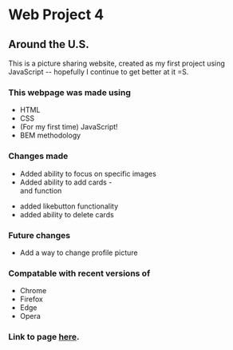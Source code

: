 # Web Project 4
## Around the U.S.

This is a picture sharing website, created as my first project using JavaScript -- hopefully I continue to get better at it =S.

### This webpage was made using
  * HTML
  * CSS
  * (For my first time) JavaScript!
  * BEM methodology

### Changes made
  * Added ability to focus on specific images
  * Added ability to add cards - <form> and function
  * added likebutton functionality
  * added ability to delete cards

### Future changes
  * Add a way to change profile picture

### Compatable with recent versions of
  * Chrome
  * Firefox
  * Edge
  * Opera

### Link to page [here](https://andrewvegter.github.io/web_project_4/).
